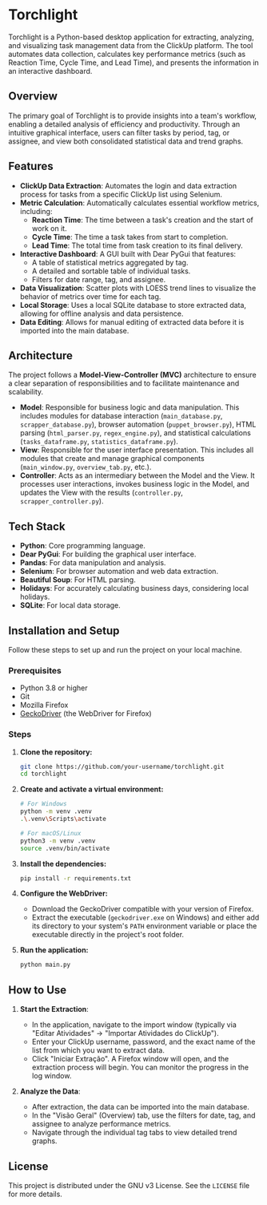# Torchlight

Torchlight is a Python-based desktop application for extracting, analyzing, and visualizing task management data from the ClickUp platform. The tool automates data collection, calculates key performance metrics (such as Reaction Time, Cycle Time, and Lead Time), and presents the information in an interactive dashboard.

## Overview

The primary goal of Torchlight is to provide insights into a team's workflow, enabling a detailed analysis of efficiency and productivity. Through an intuitive graphical interface, users can filter tasks by period, tag, or assignee, and view both consolidated statistical data and trend graphs.

## Features

-   **ClickUp Data Extraction**: Automates the login and data extraction process for tasks from a specific ClickUp list using Selenium.
-   **Metric Calculation**: Automatically calculates essential workflow metrics, including:
    -   **Reaction Time**: The time between a task's creation and the start of work on it.
    -   **Cycle Time**: The time a task takes from start to completion.
    -   **Lead Time**: The total time from task creation to its final delivery.
-   **Interactive Dashboard**: A GUI built with Dear PyGui that features:
    -   A table of statistical metrics aggregated by tag.
    -   A detailed and sortable table of individual tasks.
    -   Filters for date range, tag, and assignee.
-   **Data Visualization**: Scatter plots with LOESS trend lines to visualize the behavior of metrics over time for each tag.
-   **Local Storage**: Uses a local SQLite database to store extracted data, allowing for offline analysis and data persistence.
-   **Data Editing**: Allows for manual editing of extracted data before it is imported into the main database.

## Architecture

The project follows a **Model-View-Controller (MVC)** architecture to ensure a clear separation of responsibilities and to facilitate maintenance and scalability.

-   **Model**: Responsible for business logic and data manipulation. This includes modules for database interaction (`main_database.py`, `scrapper_database.py`), browser automation (`puppet_browser.py`), HTML parsing (`html_parser.py`, `regex_engine.py`), and statistical calculations (`tasks_dataframe.py`, `statistics_dataframe.py`).
-   **View**: Responsible for the user interface presentation. This includes all modules that create and manage graphical components (`main_window.py`, `overview_tab.py`, etc.).
-   **Controller**: Acts as an intermediary between the Model and the View. It processes user interactions, invokes business logic in the Model, and updates the View with the results (`controller.py`, `scrapper_controller.py`).

## Tech Stack

-   **Python**: Core programming language.
-   **Dear PyGui**: For building the graphical user interface.
-   **Pandas**: For data manipulation and analysis.
-   **Selenium**: For browser automation and web data extraction.
-   **Beautiful Soup**: For HTML parsing.
-   **Holidays**: For accurately calculating business days, considering local holidays.
-   **SQLite**: For local data storage.

## Installation and Setup

Follow these steps to set up and run the project on your local machine.

### Prerequisites

-   Python 3.8 or higher
-   Git
-   Mozilla Firefox
-   [GeckoDriver](https://github.com/mozilla/geckodriver/releases) (the WebDriver for Firefox)

### Steps

1.  **Clone the repository:**
    ```bash
    git clone https://github.com/your-username/torchlight.git
    cd torchlight
    ```

2.  **Create and activate a virtual environment:**
    ```bash
    # For Windows
    python -m venv .venv
    .\.venv\Scripts\activate

    # For macOS/Linux
    python3 -m venv .venv
    source .venv/bin/activate
    ```

3.  **Install the dependencies:**
    ```bash
    pip install -r requirements.txt
    ```

4.  **Configure the WebDriver:**
    -   Download the GeckoDriver compatible with your version of Firefox.
    -   Extract the executable (`geckodriver.exe` on Windows) and either add its directory to your system's `PATH` environment variable or place the executable directly in the project's root folder.

5.  **Run the application:**
    ```bash
    python main.py
    ```

## How to Use

1.  **Start the Extraction**:
    -   In the application, navigate to the import window (typically via "Editar Atividades" -> "Importar Atividades do ClickUp").
    -   Enter your ClickUp username, password, and the exact name of the list from which you want to extract data.
    -   Click "Iniciar Extração". A Firefox window will open, and the extraction process will begin. You can monitor the progress in the log window.

2.  **Analyze the Data**:
    -   After extraction, the data can be imported into the main database.
    -   In the "Visão Geral" (Overview) tab, use the filters for date, tag, and assignee to analyze performance metrics.
    -   Navigate through the individual tag tabs to view detailed trend graphs.

## License

This project is distributed under the GNU v3 License. See the `LICENSE` file for more details.